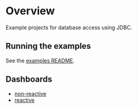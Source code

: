 # Overview

Example projects for database access using JDBC.

## Running the examples

See the [examples README](../README.md#running-the-examples).

## Dashboards

- [non-reactive](jdbc-dashboard.json)
- [reactive](reactive-jdbc-dashboard.json)
